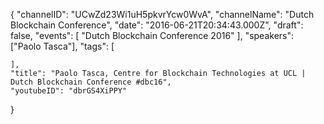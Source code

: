 {
    "channelID": "UCwZd23Wi1uH5pkvrYcw0WvA",
    "channelName": "Dutch Blockchain Conference",
    "date": "2016-06-21T20:34:43.000Z",
    "draft": false,
    "events": [
        "Dutch Blockchain Conference 2016"
    ],
    "speakers": ["Paolo Tasca"],
    "tags": [

    ],
    "title": "Paolo Tasca, Centre for Blockchain Technologies at UCL | Dutch Blockchain Conference #dbc16",
    "youtubeID": "dbrGS4XiPPY"
}
